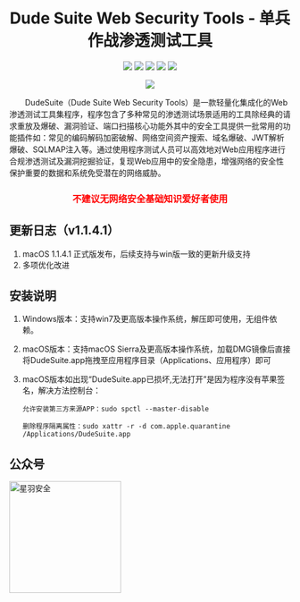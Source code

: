 
<p align="center">
  <h1 align="center">Dude Suite Web Security Tools - 单兵作战渗透测试工具</h1>
</p>

<p align="center">
<a href="https://www.dudesuite.cn/" target='_blank'><img src="https://img.shields.io/badge/%E5%AE%98%E6%96%B9%E7%BD%91%E7%AB%99-%E7%82%B9%E5%87%BB%E6%89%93%E5%BC%80style=square"></a>
<a href="https://github.com/x364e3ab6/DudeSuite/releases/"><img src="https://img.shields.io/github/release/x364e3ab6/DudeSuite?label=%E6%9C%80%E6%96%B0%E7%89%88%E6%9C%AC&style=square"></a>
<a href="https://github.com/x364e3ab6/DudeSuite/releases"><img src="https://img.shields.io/github/downloads/x364e3ab6/DudeSuite/total?label=%E4%B8%8B%E8%BD%BD%E6%AC%A1%E6%95%B0&style=square"></a>
<a href="https://github.com/x364e3ab6/DudeSuite/issues"><img src="https://img.shields.io/github/issues-raw/x364e3ab6/DudeSuite?label=%E9%97%AE%E9%A2%98%E5%8F%8D%E9%A6%88&style=square"></a>
<a href="https://github.com/x364e3ab6/DudeSuite/discussions"><img src="https://img.shields.io/github/stars/x364e3ab6/DudeSuite?label=%E7%82%B9%E8%B5%9E%E6%98%9F%E6%98%9F&style=square"></a>
</p>

<p align="center">
    <img src="https://github.com/user-attachments/assets/0b45c95c-8ae8-486f-8cdd-fc15c4519b59"> 
</p>

<p style="line-height: 1.5;">
&emsp;&emsp;DudeSuite（Dude Suite Web Security Tools）是一款轻量化集成化的Web渗透测试工具集程序，程序包含了多种常见的渗透测试场景适用的工具除经典的请求重放及爆破、漏洞验证、端口扫描核心功能外其中的安全工具提供一批常用的功能插件如：常见的编码解码加密破解、网络空间资产搜索、域名爆破、JWT解析爆破、SQLMAP注入等。通过使用程序测试人员可以高效地对Web应用程序进行合规渗透测试及漏洞挖掘验证，复现Web应用中的安全隐患，增强网络的安全性保护重要的数据和系统免受潜在的网络威胁。
</p>

<h3 align="center" style="color: red;">不建议无网络安全基础知识爱好者使用</h3>

## 更新日志（v1.1.4.1）

1. macOS 1.1.4.1 正式版发布，后续支持与win版一致的更新升级支持
2. 多项优化改进

## 安装说明

1. Windows版本：支持win7及更高版本操作系统，解压即可使用，无组件依赖。
2. macOS版本：支持macOS Sierra及更高版本操作系统，加载DMG镜像后直接将DudeSuite.app拖拽至应用程序目录（Applications、应用程序）即可
4. macOS版本如出现“DudeSuite.app已损坏,无法打开”是因为程序没有苹果签名，解决方法控制台：
   
   `允许安装第三方来源APP：sudo spctl --master-disable`
   
   `删除程序隔离属性：sudo xattr -r -d com.apple.quarantine /Applications/DudeSuite.app`

## 公众号
<img src="https://github.com/user-attachments/assets/e5ee1cae-3eed-4725-bcd1-7d36bde2acda" alt="星羽安全" style="height:200px;">
